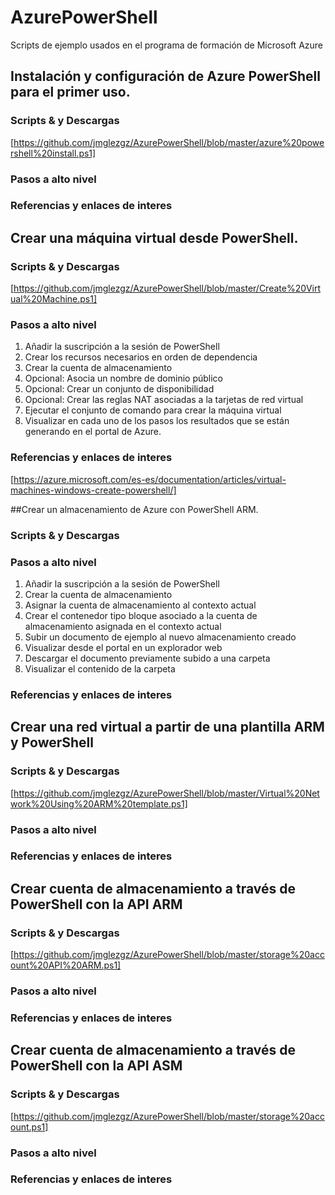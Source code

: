 # AzurePowerShell
Scripts de ejemplo usados en el programa de formación de Microsoft Azure

## Instalación y configuración de Azure PowerShell para el primer uso.
### Scripts & y Descargas
[https://github.com/jmglezgz/AzurePowerShell/blob/master/azure%20powershell%20install.ps1]
### Pasos a alto nivel
### Referencias y enlaces de interes


## Crear una máquina virtual desde PowerShell.
### Scripts & y Descargas
[https://github.com/jmglezgz/AzurePowerShell/blob/master/Create%20Virtual%20Machine.ps1]
### Pasos a alto nivel
1. Añadir la suscripción a la sesión de PowerShell
2. Crear los recursos necesarios en orden de dependencia
3. Crear la cuenta de almacenamiento
4. Opcional: Asocia un nombre de dominio público
5. Opcional: Crear un conjunto de disponibilidad
6. Opcional: Crear las reglas NAT asociadas a la tarjetas de red virtual
7. Ejecutar el conjunto de comando para crear la máquina virtual
8. Visualizar en cada uno de los pasos los resultados que se están generando en el portal de Azure.

### Referencias y enlaces de interes
[https://azure.microsoft.com/es-es/documentation/articles/virtual-machines-windows-create-powershell/]

##Crear un almacenamiento de Azure con PowerShell ARM.
### Scripts & y Descargas

### Pasos a alto nivel
1. Añadir la suscripción a la sesión de PowerShell
2. Crear la cuenta de almacenamiento
3. Asignar la cuenta de almacenamiento al contexto actual
4. Crear el contenedor tipo bloque asociado a la cuenta de almacenamiento asignada en el contexto actual
4. Subir un documento de ejemplo al nuevo almacenamiento creado
5. Visualizar desde el portal en un explorador web
6. Descargar el documento previamente subido a una carpeta
7. Visualizar el contenido de la carpeta
### Referencias y enlaces de interes

## Crear una red virtual a partir de una plantilla ARM y PowerShell
### Scripts & y Descargas
[https://github.com/jmglezgz/AzurePowerShell/blob/master/Virtual%20Network%20Using%20ARM%20template.ps1]
### Pasos a alto nivel
### Referencias y enlaces de interes

## Crear cuenta de almacenamiento a través de PowerShell con la API ARM
### Scripts & y Descargas
[https://github.com/jmglezgz/AzurePowerShell/blob/master/storage%20account%20API%20ARM.ps1]
### Pasos a alto nivel
### Referencias y enlaces de interes

## Crear cuenta de almacenamiento a través de PowerShell con la API ASM
### Scripts & y Descargas
[https://github.com/jmglezgz/AzurePowerShell/blob/master/storage%20account.ps1]
### Pasos a alto nivel
### Referencias y enlaces de interes
